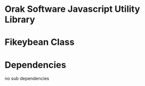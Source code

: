 <h1>Orak Software Javascript Utility Library</h1>

# Fikeybean Class


# Dependencies 

no sub dependencies


